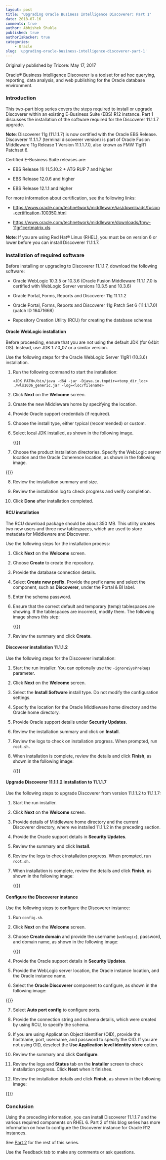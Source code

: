 ```yaml
---
layout: post
title: "Upgrading Oracle Business Intelligence Discoverer: Part 1"
date: 2018-07-16
comments: true
author: Abhishek Shukla
published: true
authorIsRacker: true
categories:
    - Oracle
slug: 'upgrading-oracle-business-intelligence-discoverer-part-1' 
---
```


Originally published by Tricore: May 17, 2017

Oracle&reg; Business Intelligence Discoverer is a toolset for ad hoc querying,
reporting, data analysis, and web publishing for the Oracle database environment.

<!--more-->

### Introduction

This two-part blog series covers the steps required to install or upgrade
Discoverer within an existing E-Business Suite (EBS) R12 instance. Part 1
discusses the installation of the software required for the Discoverer 11.1.1.7
upgrade.

**Note**: Discoverer 11g (11.1.1.7) is now certified with the Oracle EBS Release.
Discoverer 11.1.1.7 (terminal discoverer version) is part of Oracle Fusion
Middleware 11g Release 1 Version 11.1.1.7.0, also known as FMW 11gR1 Patchset 6.

Certified E-Business Suite releases are:

-	EBS Release 11i 11.5.10.2 + ATG RUP 7 and higher

-	EBS Release 12.0.6 and higher

-	EBS Release 12.1.1 and higher

For more information about certification, see the following links:

-  https://www.oracle.com/technetwork/middleware/ias/downloads/fusion-certification-100350.html

-  https://www.oracle.com/technetwork/middleware/downloads/fmw-11gr1certmatrix.xls

**Note**: If you are using Red Hat&reg; Linux (RHEL), you must be on version 6 or
lower before you can install Discoverer 11.1.1.7.

### Installation of required software

Before installing or upgrading to Discoverer 11.1.1.7, download the following
software:

-	Oracle WebLogic 10.3.5 or 10.3.6 (Oracle Fusion Middleware 11.1.1.7.0 is
   certified with WebLogic Server versions 10.3.5 and 10.3.6)

-	Oracle Portal, Forms, Reports and Discoverer 11g 11.1.1.2

-	Oracle Portal, Forms, Reports and Discoverer 11g Patch Set 6 (11.1.1.7.0)
   (patch ID 16471668)

-	Repository Creation Utility (RCU) for creating the database schemas

#### Oracle WebLogic installation

Before proceeding, ensure that you are not using the default JDK (for 64bit OS).
Instead, use JDK 1.7.0_07 or a similar version.

Use the following steps for the Oracle WebLogic Server 11gR1 (10.3.6) installation.

1. Run the following command to start the installation:

    `<JDK_PATH>/bin/java -d64 -jar -Djava.io.tmpdir=<temp_dir_loc> ./wls1036_generic.jar -log=<loc/filename>`

2. Click **Next** on the **Welcome** screen.

3. Create the new Middleware home by specifying the location.

4. Provide Oracle support credentials (if required).

5. Choose the install type, either typical (recommended) or custom.

6. Select local JDK installed, as shown in the following image.

   {{<img src="Picture1.png" title="" alt="">}}

<ol start=7>
    <li>Choose the product installation directories. Specify the WebLogic server
   location and the  Oracle Coherence location, as shown in the following image.</li>
</ol>

   {{<img src="Picture2.png" title="" alt="">}}

<ol start=8>
    <li>Review the installation summary and size.</li>
</ol>

<ol start=9>
    <li>Review the installation log to check progress and verify completion.</li>
</ol>

<ol start=10>
    <li>Click <b>Done</b> after installation completed.</li>
</ol>


#### RCU installation

The RCU download package should be about 350 MB. This utility creates two
new users and three new tablespaces, which are used to store metadata for
Middleware and Discoverer.

Use the following steps for the installation process:

1. Click **Next** on the **Welcome** screen.

2. Choose **Create** to create the repository.

3. Provide the database connection details.

4. Select **Create new prefix**. Provide the prefix name and select the component,
   such as **Discoverer**, under the Portal & BI label.

5. Enter the schema password.

6. Ensure that the correct default and temporary (temp) tablespaces are showing.
   If the tablespaces are incorrect, modify them.  The following image shows
   this step:

   {{<img src="Picture3.png" title="" alt="">}}

<ol start=7>
    <li>Review the summary and click <b>Create</b>.</li>
</ol>


#### Discoverer installation 11.1.1.2

Use the following steps for the Discoverer installation:

1. Start the run installer. You can optionally use the ``-ignoreSysPreReqs``
   parameter.

2. Click **Next** on the **Welcome** screen.

3. Select the **Install Software** install type. Do not modify the configuration
   settings.

4. Specify the location for the Oracle Middleware home directory and the Oracle
   home directory.

5. Provide Oracle support details under **Security Updates**.

6. Review the installation summary and click on **Install**.

7. Review the logs to check on installation progress. When prompted, run ``root.sh``.

8. When installation is complete, review the details and click **Finish**, as
   shown in the following image:

   {{<img src="Picture4.png" title="" alt="">}}

####  Upgrade Discoverer 11.1.1.2 installation to 11.1.1.7

Use the following steps to upgrade Discoverer from version 11.1.1.2 to
11.1.1.7:

1. Start the run installer.

2. Click **Next** on the **Welcome** screen.

3. Provide details of Middleware home directory and the current Discoverer
   directory, where we installed 11.1.1.2 in the preceding section.

4. Provide the Oracle support details in **Security Updates**.

5. Review the summary and click **Install**.

6. Review the logs to check installation progress. When prompted, run ``root.sh``.

7. When installation is complete, review the details and click **Finish**, as
   shown in the following image:

   {{<img src="Picture5.png" title="" alt="">}}

#### Configure the Discoverer instance

Use the following steps to configure the Discoverer instance:

1. Run ``config.sh``.

2. Click **Next** on the **Welcome** screen.

3. Choose **Create domain** and provide the username (``weblogic``), password, and
   domain name, as shown in the following image:

   {{<img src="Picture6.png" title="" alt="">}}

<ol start=4>
    <li>Provide the Oracle support details in <b>Security Updates</b>.</li>
</ol>

<ol start=5>
    <li>Provide the WebLogic server location, the Oracle instance location, and the
   Oracle instance name.</li>
</ol>

<ol start=6>
    <li>Select the <b>Oracle Discoverer</b> component to configure, as shown in the
   following image:</li>
</ol>

   {{<img src="Picture7.png" title="" alt="">}}

<ol start=7>
    <li>Select <b>Auto port config</b> to configure ports.</li>
</ol>

<ol start=8>
    <li>Provide the connection string and schema details, which were created by using
   RCU, to specify the schema.</li>
</ol>

<ol start=9>
    <li>If you are using Application Object Identifier (OID), provide the hostname,
   port, username, and password to specify the OID. If you are not using OID,
        deselect the <b>Use Application level identity store</b> option.</li>
</ol>

<ol start=10>
    <li>Review the summary and click <b>Configure</b>.</li>
</ol>

<ol start=11>
    <li>Review the logs and <b>Status</b> tab on the <b>Installer</b> screen to check
        installation progress. Click <b>Next</b> when it finishes.</li>
</ol>

<ol start=12>
    <li>Review the installation details and click <b>Finish</b>, as shown in the
    following image:</li>
</ol>
    {{<img src="Picture8.png" title="" alt="">}}

### Conclusion

Using the preceding information, you can install Discoverer 11.1.1.7 and the
various required components on RHEL 6. Part 2 of this blog series has more
information on how to configure the Discoverer instance for Oracle R12 instances.

See [Part 2](https://developer.rackspace.com/blog/upgrading-oracle-business-intelligence-discoverer-part-2/) for the rest of this series.

Use the Feedback tab to make any comments or ask questions.

